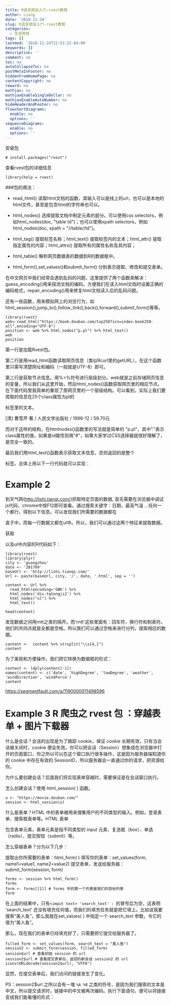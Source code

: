 ```yaml
---
title: R语言爬虫入门-rvest教程
author: Liang
date: '2018-11-24'
slug: R语言爬虫入门-rvest教程
categories:
  - 生信修炼
tags: []
lastmod: '2018-11-24T22:51:22-04:00'
keywords: []
description: ''
comment: no
toc: no
autoCollapseToc: no
postMetaInFooter: no
hiddenFromHomePage: no
contentCopyright: no
reward: no
mathjax: no
mathjaxEnableSingleDollar: no
mathjaxEnableAutoNumber: no
hideHeaderAndFooter: no
flowchartDiagrams:
  enable: no
  options: ''
sequenceDiagrams:
  enable: no
  options: ''
---
```


安装包

```{r}
# install.packages("rvest")
```

查看rvest包的详细信息


```{r}
library(help = rvest)
```

###包的用法：

- read_html() 读取html文档的函数，其输入可以是线上的url，也可以是本地的html文件，甚至是包含html的字符串也可以。

- html_nodes() 选择提取文档中制定元素的部分。可以使用css selectors，例如html_nodes(doc, "table td")；也可以使用xpath selectors，例如html_nodes(doc, xpath = "//table//td")。

- html_tag() 提取标签名称；html_text() 提取标签内的文本；html_attr() 提取指定属性的内容；html_attrs() 提取所有的属性名称及其内容；

- html_table() 解析网页数据表的数据到R的数据框中。

- html_form(),set_values()和submit_form() 分别表示提取、修改和提交表单。

在中文网页中我们经常会遇到乱码的问题，这里提供了两个函数来解决：guess_encoding()用来探测文档的编码，方便我们在读入html文档时设置正确的编码格式，repair_encoding()用来修复html文档读入后的乱码问题。

还有一些函数，用来模拟网上的浏览行为，如html_session(),jump_to(),follow_link(),back(),forward(),submit_form()等等。


```{r}
library(rvest)
web<-read_html("https://book.douban.com/top250?icn=index-book250-all",encoding="UTF-8")
position <- web %>% html_nodes("p.pl") %>% html_text()
web
position
```

第一行是加载Rvest包。

第二行是用read_html函数读取网页信息（类似Rcurl里的getURL），在这个函数里只需写清楚网址和编码（一般就是UTF-8）即可。

第三行是获取节点信息。用%>%符号进行层级划分。web就是之前存储网页信息的变量，所以我们从这里开始，然后html_nodes()函数获取网页里的相应节点。在下面代码里我简单的重现了原网页里的一个层级结构。可以看到，实际上我们要爬取的信息在25个class属性为pl的<p>标签里的文本。


<p class=pl>
       [清] 曹雪芹 著 / 人民文学出版社 / 1996-12 / 59.70元    
</p>
而对于这样的结构，在htmlnodes()函数里的写法就是简单的 "p.pl"，其中“.”表示class属性的值，如果是id属性则用“#”，如果大家学过CSS选择器就很好理解了，是完全一致的。

最后我们用html_text()函数表示获取文本信息，否则返回的是整个<p>标签。总体上用以下一行代码就可以实现：


# Example 2

到天气网(http://lishi.tianqi.com/)抓取特定页面的数据, 首先需要在浏览器中调试js代码，chrome中按F12即可查看。通过搜索关键字：日期，最高气温 ...任何一个都行，得到以下信息。可以发现我们所需要的数据都在<div class="tqtongji2">盒子中，而每一行数据又都在ul中。所以，我们可以通过这两个特征来提取数据。

获取<div class="tqtongji2">以及ul中内容的R代码如下：
```{r}
library(rvest)
library(plyr)
city <- 'guangzhou'
date <- '201709'
baseUrl <- 'http://lishi.tianqi.com/'
Url <- paste(baseUrl, city, '/', date, '.html', sep = '')

content <- Url %>%
  read_html(encoding='GBK') %>%
  html_nodes('div.tqtongji2') %>%
  html_nodes("ul") %>%
  html_text()

head(content)
```

发现数据之间用rntt之类的隔开。而'rntt'这些里面有：回车符，换行符和制表符。他们的共同点就是全都是空格。所以我们可以通过空格来进行分列，提取相应的数据。
```{r}
content <-  content %>% strsplit("\\s{4,}")
content
```


为了美观和方便操作，我们把它转换为数据框的形式：
```{r}
content <- ldply(content[-1])
names(content) <- c('date', 'highDegree', 'lowDegree', 'weather', 'windDirection', 'windForce')
content
```

https://segmentfault.com/a/1190000011498596

# Example 3 R 爬虫之 rvest 包 ：穿越表单 + 图片下载器

什么是会话？会话的出现是为了跟踪 cookie，保证 cookie 长期有效，只有当会话被关闭时，cookie 便会失效。你可以把会话（Session）想象成在浏览器中打开的页面窗口，你之所以可以在这个窗口执行很多操作，这是因为服务器端知道你的 cookie 中存在有效的 SessionID，所以服务器会一直通过你的请求，把资源给你。

为什么要创建会话？后面我们将实现表单穿越时，需要保证是在会话窗口执行。

怎么创建会话？使用 html_session( ) 函数。

```{r}
u <- "https://movie.douban.com/"
session <- html_session(u)
```


什么是表单？HTML 中的表单被用来搜集用户的不同类型的输入。例如，登录表单、搜索框表单等。HTML 表单 <form> 包含表单元素，表单元素是指不同类型的 input 元素、复选框（box）、单选（radio）、提交按钮（submit）等。

怎么穿越表单？分为以下几步：

提取出你所需要的表单：html_form( )
填写你的表单：set_values(form, name1=value1, name2=value2)
提交表单，发送给服务器：submit_form(session, form)

```{r}
forms <- session %>% html_form()
forms
form <- forms[[1]] # forms 中的第一个列表是我们的目标列表
form
```

在上面的结果中，只有`<imput text> 'search_text' : `的冒号后为空，这表明 'search_text' 还没有填充任何值，而我们的填充任务就是把它填上。比如说我要搜索“美人鱼”，那么我就在set_values( ) 中指定一个 search_text 参数，令它的值为“美人鱼”。

那么，现在我们的表单已经填充好了，只需要把它提交给服务器了。
```{r}
filled_form <- set_values(form, search_text = "美人鱼")
session2 <- submit_form(session, filled_form)
session$url # 查看初始 session 的 url
session2$url # 查看提交表单后，返回的新会话 session2 的 url
iconv(URLdecode(session2$url), "UTF8")
```

显然，在提交表单后，我们访问的链接发生了变化。

PS：session2$url 之所以会有一堆 `%A %B` 之类的符号，是因为我们搜索的文本是中文，所以提交请求时，链接中的中文被再次编码。执行下面语句，便可以将链接变成我们能看懂的形式：
